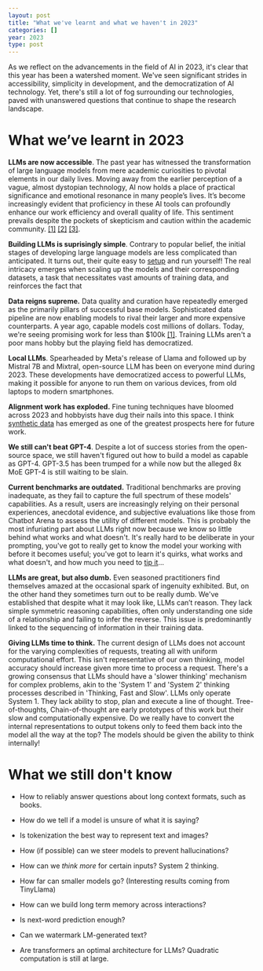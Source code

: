 ```yaml
---
layout: post
title: "What we've learnt and what we haven't in 2023"
categories: []
year: 2023
type: post
---
```

As we reflect on the advancements in the field of AI in 2023, it's clear that this year has been a watershed moment. We've seen significant strides in accessibility, simplicity in development, and the democratization of AI technology. Yet, there's still a lot of fog surrounding our technologies, paved with unanswered questions that continue to shape the research landscape. 

# What we’ve learnt in 2023

**LLMs are now accessible**. The past year has witnessed the transformation of large language models from mere academic curiosities to pivotal elements in our daily lives. Moving away from the earlier perception of a vague, almost dystopian technology, AI now holds a place of practical significance and emotional resonance in many people’s lives. It’s become increasingly evident that proficiency in these AI tools can profoundly enhance our work efficiency and overall quality of life. This sentiment prevails despite the pockets of skepticism and caution within the academic community. [\[1\]](https://papers.ssrn.com/sol3/papers.cfm?abstract_id=4573321) [\[2\]](https://papers.ssrn.com/sol3/papers.cfm?abstract_id=4626276) [\[3\]](https://www.nber.org/papers/w31161). 

**Building LLMs is suprisingly simple**. Contrary to popular belief, the initial stages of developing large language models are less complicated than anticipated. It turns out, their quite easy to [setup](https://github.com/karpathy/nanoGPT) and run yourself! The real intricacy emerges when scaling up the models and their corresponding datasets, a task that necessitates vast amounts of training data, and reinforces the fact that

**Data reigns supreme.** Data quality and curation have repeatedly emerged as the primarily pillars of successful base models. Sophisticated data pipeline are now enabling models to rival their larger and more expensive counterparts. A year ago, capable models cost millions of dollars. Today, we're seeing promising work for less than $100k [[1]](https://www.microsoft.com/en-us/research/blog/phi-2-the-surprising-power-of-small-language-models/). Training LLMs aren't a poor mans hobby but the playing field has democratized. 

**Local LLMs**. Spearheaded by Meta's release of Llama and followed up by Mistral 7B and Mixtral, open-source LLM has been on everyone mind during 2023. These developments have democratized access to powerful LLMs, making it possible for anyone to run them on various devices, from old laptops to modern smartphones.

**Alignment work has exploded.** Fine tuning techniques have bloomed across 2023 and hobbyists have dug their nails into this space. I think [synthetic data](https://www.interconnects.ai/p/llm-synthetic-data) has emerged as one of the greatest prospects here for future work. 

**We still can't beat GPT-4**. Despite a lot of success stories from the open-source space, we still haven't figured out how to build a model as capable as GPT-4. GPT-3.5 has been trumped for a while now but the alleged 8x MoE GPT-4 is still waiting to be slain. 

**Current benchmarks are outdated.** Traditional benchmarks are proving inadequate, as they fail to capture the full spectrum of these models' capabilities. As a result, users are increasingly relying on their personal experiences, anecdotal evidence, and subjective evaluations like those from Chatbot Arena to assess the utility of different models. This is probably the most infuriating part about LLMs right now because we know so little behind what works and what doesn't. It's really hard to be deliberate in your prompting, you've got to really get to know the model your working with before it becomes useful; you've got to learn it's quirks, what works and what doesn't, and how much you need to [tip it](https://twitter.com/voooooogel/status/1730726744314069190)...

**LLMs are great, but also dumb.** Even seasoned practitioners 
find themselves amazed at the occasional spark of ingenuity exhibited. But, on the other hand they sometimes turn out to be really dumb. We've established that despite what it may look like, LLMs can’t reason. They lack simple symmetric reasoning capabilities, often only understanding one side of a relationship and failing to infer the reverse. This issue is predominantly linked to the sequencing of information in their training data.

**Giving LLMs time to think.** The current design of LLMs does not account for the varying complexities of requests, treating all with uniform computational effort. This isn't representative of our own thinking, model accuracy should increase given more time to process a request. There's a growing consensus that LLMs should have a 'slower thinking' mechanism for complex problems, akin to the 'System 1' and 'System 2' thinking processes described in 'Thinking, Fast and Slow'. LLMs only operate System 1. They lack ability to stop, plan and execute a line of thought. Tree-of-thoughts, Chain-of-thought are early prototypes of this work but their slow and computationally expensive. Do we really have to convert the internal representations to output tokens only to feed them back into the model all the way at the top? The models should be given the ability to think internally!

# What we still don't know

- How to reliably answer questions about long context formats, such as books.

- How do we tell if a model is unsure of what it is saying?
- Is tokenization the best way to represent text and images?
- How (if possible) can we steer models to prevent hallucinations?
- How can we *think more* for certain inputs? System 2 thinking.
- How far can smaller models go? (Interesting results coming from TinyLlama)
- How can we build long term memory across interactions?
- Is next-word prediction enough?
- Can we watermark LM-generated text?
- Are transformers an optimal architecture for LLMs? Quadratic computation is still at large.